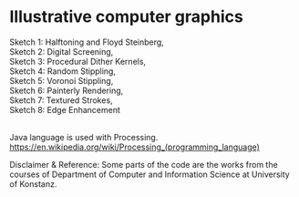 # Illustrative computer graphics

Sketch 1: Halftoning and Floyd Steinberg,<br />
Sketch 2: Digital Screening,<br />
Sketch 3: Procedural Dither Kernels,<br />
Sketch 4: Random Stippling,<br />
Sketch 5: Voronoi Stippling,<br />
Sketch 6: Painterly Rendering,<br />
Sketch 7: Textured Strokes,<br />
Sketch 8: Edge Enhancement
<br /><br />

Java language is used with Processing. <br />
https://en.wikipedia.org/wiki/Processing_(programming_language)

Disclaimer & Reference:
Some parts of the code are the works from the courses of Department of Computer and Information Science at University of Konstanz.
